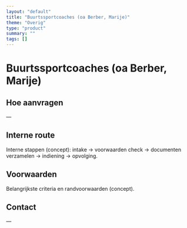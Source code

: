 ```yaml
---
layout: "default"
title: "Buurtssportcoaches (oa Berber, Marije)"
theme: "Overig"
type: "product"
summary: ""
tags: []
---
```

# Buurtssportcoaches (oa Berber, Marije)



## Hoe aanvragen
—

## Interne route
Interne stappen (concept): intake → voorwaarden check → documenten verzamelen → indiening → opvolging.

## Voorwaarden
Belangrijkste criteria en randvoorwaarden (concept).

## Contact
—
